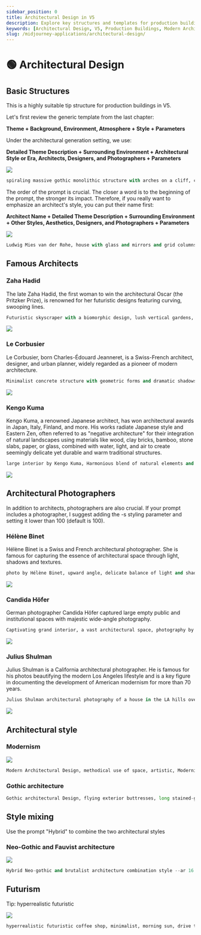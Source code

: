 ```yaml
---
sidebar_position: 0
title: Architectural Design in V5
description: Explore key structures and templates for production buildings in V5, including styles and inspirations from renowned architects and photographers.
keywords: [Architectural Design, V5, Production Buildings, Modern Architecture, Photography, Zaha Hadid, Le Corbusier, Kengo Kuma]
slug: /midjourney-applications/architectural-design/
---
```

# 🟢 Architectural Design

## Basic Structures

This is a highly suitable tip structure for production buildings in V5.

Let's first review the generic template from the last chapter:

**Theme + Background, Environment, Atmosphere + Style + Parameters**

Under the architectural generation setting, we use:

**Detailed Theme Description + Surrounding Environment + Architectural Style or Era, Architects, Designers, and Photographers + Parameters**

![](https://cdn.jsdelivr.net/gh/donttal/imgbed/img/architectural-design-over-cliff.webp)

```python
spiraling massive gothic monolithic structure with arches on a cliff, crashing waves and a sky tinged with the sun, Hellenic, designed by Hidetaka Miyazaki, photography by Hélène Binet --ar 16:9 --c 3
```

The order of the prompt is crucial. The closer a word is to the beginning of the prompt, the stronger its impact. Therefore, if you really want to emphasize an architect's style, you can put their name first:

**Architect Name + Detailed Theme Description + Surrounding Environment + Other Styles, Aesthetics, Designers, and Photographers + Parameters**

![](https://cdn.jsdelivr.net/gh/donttal/imgbed/img/5bc986c5914721b093f24482f4df815d.webp)

```python
Ludwig Mies van der Rohe, house with glass and mirrors and grid columns, light and modern and transcendent, photographed by Ezra Stoller --ar 16:9 --c 2 --s 90
```

## Famous Architects

### Zaha Hadid

The late Zaha Hadid, the first woman to win the architectural Oscar (the Pritzker Prize), is renowned for her futuristic designs featuring curving, swooping lines.

```python
Futuristic skyscraper with a biomorphic design, lush vertical gardens, and soaring glass facade, inspired by Zaha Hadid, photographed by Candida Höfer --ar 16:9 --c 3
```

![](https://cdn.jsdelivr.net/gh/donttal/imgbed/img/3c7dfe222a8f9293fb78197f0f1909ef.png)

### Le Corbusier

Le Corbusier, born Charles-Édouard Jeanneret, is a Swiss-French architect, designer, and urban planner, widely regarded as a pioneer of modern architecture.

```python
Minimalist concrete structure with geometric forms and dramatic shadows, inspired by awe, Brutalist style, Le Corbusier, photographed by Ezra Stoller --ar 16:9 --c 2

```

![](https://cdn.jsdelivr.net/gh/donttal/imgbed/img/c084cb2279de83ae09b9270b18f7666d.webp)

### Kengo Kuma

Kengo Kuma, a renowned Japanese architect, has won architectural awards in Japan, Italy, Finland, and more. His works radiate Japanese style and Eastern Zen, often referred to as "negative architecture" for their integration of natural landscapes using materials like wood, clay bricks, bamboo, stone slabs, paper, or glass, combined with water, light, and air to create seemingly delicate yet durable and warm traditional structures.

```python
large interior by Kengo Kuma, Harmonious blend of natural elements and modern design, an eco-friendly structure, pools and falling water --ar 16:9 --c 1
```

![](https://cdn.jsdelivr.net/gh/donttal/imgbed/img/d1167d4d631ed9e225de2ad1d550ad3c.png)

## Architectural Photographers

In addition to architects, photographers are also crucial. If your prompt includes a photographer, I suggest adding the -s styling parameter and setting it lower than 100 (default is 100).

### Hélène Binet

Hélène Binet is a Swiss and French architectural photographer. She is famous for capturing the essence of architectural space through light, shadows and textures.

```python
photo by Hélène Binet, upward angle, delicate balance of light and shadow, rich textures, soul and essence of a space, very visually captivating --ar 16:9
```

![](https://cdn.jsdelivr.net/gh/donttal/imgbed/img/32aa49e165ff780a092dcf8fd65a28f5.png)

### Candida Höfer

German photographer Candida Höfer captured large empty public and institutional spaces with majestic wide-angle photography.

```python
Captivating grand interior, a vast architectural space, photography by Candida Höfer, symmetry, color, and intricate details, --ar 16:9 --s 50

```

![](https://cdn.jsdelivr.net/gh/donttal/imgbed/img/44133a0a23db6ac785713a9db0c70b36.webp)

### Julius Shulman

Julius Shulman is a California architectural photographer. He is famous for his photos beautifying the modern Los Angeles lifestyle and is a key figure in documenting the development of American modernism for more than 70 years.

```python
Julius Shulman architectural photography of a house in the LA hills overlooking the city, --ar 16:9 --c 1 --s 90
```

![](https://cdn.jsdelivr.net/gh/donttal/imgbed/img/b1b058e3893f51757dddb55705ac9b2f.png)

## Architectural style

### Modernism

![](https://cdn.jsdelivr.net/gh/donttal/imgbed/img/b79b5b20f6a62b6fb947cd2461c11878.webp)

```python
Modern Architectural Design, methodical use of space, artistic, Modernism, photographed by Ezra Stoller, color photography --ar 16:9

```

### Gothic architecture

[](%F0%9F%9F%A2%20%E5%BB%BA%E7%AD%91%E8%AE%BE%E8%AE%A1%204299c3e821b24fe08d30713491f99c9f/architects10.webp)

```python
Gothic architectural Design, flying exterior buttresses, long stained-glass windows, ribbed vaults, and spires, photo by Hélène Binet --ar 16:9

```

## Style mixing

Use the prompt "Hybrid" to combine the two architectural styles

### Neo-Gothic and Fauvist architecture

![](https://cdn.jsdelivr.net/gh/donttal/imgbed/img/d0c701f0a6ace79c2abf94b8cf8a7c27.webp)

```python
Hybrid Neo-gothic and brutalist architecture combination style --ar 16:9

```

## Futurism

Tip: hyperrealistic futuristic

![](https://cdn.jsdelivr.net/gh/donttal/imgbed/img/05c2219ac4ddf7cbd5dd196be0f7ff9c.webp)

```python
hyperrealistic futuristic coffee shop, minimalist, morning sun, drive through, --q 2 --ar 3:2
```